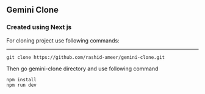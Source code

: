 ## Gemini Clone

### Created using Next js

For cloning project use following commands:

<hr/>

```
git clone https://github.com/rashid-ameer/gemini-clone.git
```

Then go gemini-clone directory and use following command

```
npm install
npm run dev
```
